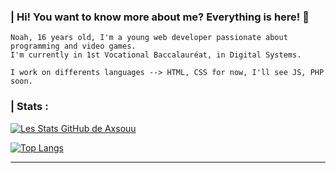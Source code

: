 ### | Hi! You want to know more about me? Everything is here! 🚀

```
Noah, 16 years old, I'm a young web developer passionate about programming and video games. 
I'm currently in 1st Vocational Baccalauréat, in Digital Systems.

I work on differents languages --> HTML, CSS for now, I'll see JS, PHP soon.
```

### | Stats :
[![Les Stats GitHub de Axsouu](https://github-readme-stats.vercel.app/api?username=Axsouu&theme=radical&layout=default&card_width=495)](https://github.com/Axsouu/github-readme-stats)

[![Top Langs](https://github-readme-stats.vercel.app/api/top-langs/?username=Axsouu&theme=radical&layout=default&card_width=495)](https://github.com/Axsouu/github-readme-stats)

------------------------------------------------------------------------------------------------------------------------------------------------------

